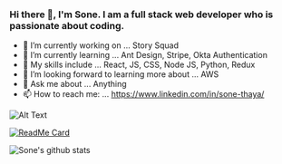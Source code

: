 ### Hi there 👋, I'm Sone. I am a full stack web developer who is passionate about coding.


- 🔭 I’m currently working on ... Story Squad 
- 🌱 I’m currently learning ... Ant Design, Stripe, Okta Authentication
- 👯 My skills include ... React, JS, CSS, Node JS, Python, Redux
- 🤔 I’m looking forward to learning more about ... AWS
- 💬 Ask me about ... Anything
- 📫 How to reach me: ... https://www.linkedin.com/in/sone-thaya/

![Alt Text](https://64.media.tumblr.com/a204f7fd4b1aec9c6ee2aa44e693d376/tumblr_n2qagw1yDD1s32c21o1_500.gifv)

[![ReadMe Card](https://github-readme-stats.vercel.app/api/pin/?username=sonethaya&repo=github-readme-stats)](https://github.com/sonethaya/github-readme-stats)

![Sone's github stats](https://github-readme-stats.vercel.app/api?username=sonethaya&show_icons=true&theme=radical)
